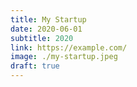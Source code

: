 ```yaml
---
title: My Startup
date: 2020-06-01
subtitle: 2020
link: https://example.com/
image: ./my-startup.jpeg
draft: true
---
```

